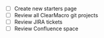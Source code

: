 - [ ] Create new starters page
- [ ] Review all ClearMacro git projects
- [ ] Review JIRA tickets
- [ ] Review Confluence space